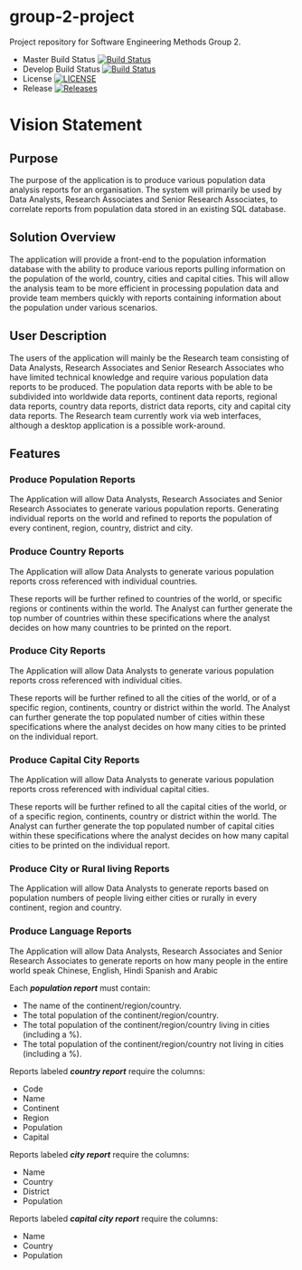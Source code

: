 # group-2-project
Project repository for Software Engineering Methods Group 2.

- Master Build Status [![Build Status](https://travis-ci.org/TDiggens/group-2-project.svg?branch=master)](https://travis-ci.org/TDiggens/group-2-project)
- Develop Build Status [![Build Status](https://travis-ci.org/TDiggens/group-2-project.svg?branch=develop)](https://travis-ci.org/TDiggens/group-2-project)
- License [![LICENSE](https://img.shields.io/github/license/TDiggens/group-2-project.svg?style=flat-square)](https://github.com/TDiggens/group-2-project/blob/master/LICENSE)
- Release [![Releases](https://img.shields.io/github/release/TDiggens/group-2-project/all.svg?style=flat-square)](https://github.com/TDiggens/group-2-project/releases)

# Vision Statement
## Purpose
The purpose of the application is to produce various population data analysis reports for an organisation. The system will primarily be used by Data Analysts, Research Associates and Senior Research Associates, to correlate reports from population data stored in an existing SQL database.
## Solution Overview
The application will provide a front-end to the population information database with the ability to produce various reports pulling information on the population of the world, country, cities and capital cities. This will allow the analysis team to be more efficient in processing population data and provide team members quickly with reports containing information about the population under various scenarios.
## User Description
The users of the application will mainly be the Research team consisting of Data Analysts, Research Associates and Senior Research Associates who have limited technical knowledge and require various population data reports to be produced. The population data reports with be able to be subdivided into worldwide data reports, continent data reports, regional data reports, country data reports, district data reports, city and capital city data reports.   The Research team currently work via web interfaces, although a desktop application is a possible work-around.
## Features

### Produce Population Reports 

The Application will allow Data Analysts, Research Associates and Senior Research Associates to generate various population reports. Generating individual reports on the world and refined to reports the population of every continent, region, country, district and city.

### Produce Country Reports

The Application will allow Data Analysts to generate various population reports cross referenced with individual countries.

These reports will be further refined to countries of the world, or specific regions or continents within the world. The Analyst can further generate the top number of countries within these specifications where the analyst decides on how many countries to be printed on the report. 

### Produce City Reports

The Application will allow Data Analysts to generate various population reports cross referenced with individual cities.

These reports will be further refined to all the cities of the world, or of a specific region, continents, country or district within the world. The Analyst can further generate the top populated number of cities within these specifications where the analyst decides on how many cities to be printed on the individual report. 

### Produce Capital City Reports

The Application will allow Data Analysts to generate various population reports cross referenced with individual capital cities.

These reports will be further refined to all the capital cities of the world, or of a specific region, continents, country or district within the world. The Analyst can further generate the top populated number of capital cities within these specifications where the analyst decides on how many capital cities to be printed on the individual report. 

### Produce City or Rural living Reports  

The Application will allow Data Analysts to generate reports based on population numbers of people living either cities or rurally in every continent, region and country.

### Produce Language Reports  

The Application will allow Data Analysts, Research Associates and Senior Research Associates to generate reports on how many people in the entire world speak Chinese, English, Hindi Spanish and Arabic


Each _**population report**_ must contain:
* The name of the continent/region/country.
* The total population of the continent/region/country.
* The total population of the continent/region/country living in cities (including a %).
* The total population of the continent/region/country not living in cities (including a %).


Reports labeled _**country report**_ require the columns:

* Code
* Name 
* Continent 
* Region
* Population 
* Capital

Reports labeled _**city report**_ require the columns:

* Name
* Country 
* District 
* Population

Reports labeled _**capital city report**_ require the columns:

* Name 
* Country 
* Population






